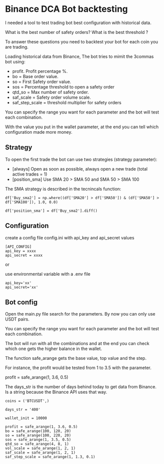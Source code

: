# Binance DCA Bot backtesting
I needed a tool to test trading bot best configuration with historical data.

What is the best number of safety orders? What is the best threshold ?

To answer these questions you need to backtest your bot for each coin you are trading.

Loading historical data from Binance, The bot tries to mimit the 3commas bot using:

- profit. Profit percentage %.
- bo = Base order value.
- so = First Safety order value.
- sos = Percentage threshold to open a safety order
- qtd_so = Max number of safety order.
- saf_scale = Safety order volume scale.
- saf_step_scale = threshold multiplier for safety orders

You can specify the range you want for each parameter and the bot will test each combination.

With the value you put in the wallet parameter, at the end you can tell which configuration made more money.

## Strategy

To open the first trade the bot can use two strategies (strategy parameter):

- [always] Open as soon as possible, always open a new trade (total active trades = 1)
- [position_sma] Use SMA 20 > SMA 50 and SMA 50 > SMA 100 

The SMA strategy is described in the tecnincals function:

```
df['Buy_sma2'] = np.where((df['SMA20'] > df['SMA50']) & (df['SMA50'] > df['SMA100']), 1.0, 0.0)

df['position_sma'] = df['Buy_sma2'].diff()
```

## Configuration

create a config file config.ini with api_key and api_secret values
```
[API_CONFIG]
api_key = xxxx
api_secret = xxxx
```
or

use environmental variable with a .env file

```
api_key='xx'
api_secret='xx'
```

## Bot config

Open the main.py file search for the parameters. By now you can only use USDT pairs.

You can specify the range you want for each parameter and the bot will test each combination.

The bot will run with all the combinations and at the end you can check which one gets the higher balance in the wallet.

The function safe_arange gets the base value, top value and the step.

For instance, the profit would be tested from 1 to 3.5 with the parameter.

profit = safe_arange(1, 3.6, 0.5)

The days_str is the number of days behind today to get data from Binance. Is a string because the Binance API uses that way.

```
coins = ('BTCUSDT',)

days_str = '400'

wallet_init = 10000

profit = safe_arange(1, 3.6, 0.5)
bo = safe_arange(100, 120, 20)
so = safe_arange(100, 220, 20)
sos = safe_arange(1, 3.5, 0.5)
qtd_so = safe_arange(4, 8, 1)
vol_scale = safe_arange(1, 2, 1)
saf_scale = safe_arange(1, 2, 1)
saf_step_scale = safe_arange(1, 1.3, 0.1)

```
